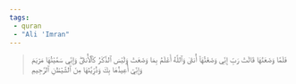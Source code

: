 ```yaml
---
tags: 
 - quran 
 - "Ali 'Imran"
---
```


> فَلَمَّا وَضَعَتۡهَا قَالَتۡ رَبِّ إِنِّي وَضَعۡتُهَآ أُنثَىٰ وَٱللَّهُ أَعۡلَمُ بِمَا وَضَعَتۡ وَلَيۡسَ ٱلذَّكَرُ كَٱلۡأُنثَىٰۖ وَإِنِّي سَمَّيۡتُهَا مَرۡيَمَ وَإِنِّيٓ أُعِيذُهَا بِكَ وَذُرِّيَّتَهَا مِنَ ٱلشَّيۡطَٰنِ ٱلرَّجِيمِ
